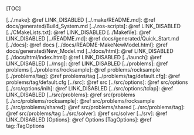 [TOC]

[../.make]: @ref LINK_DISABLED
[../.make/README.md]: @ref docs/generated/Build_System.md
[../.ros-scripts]: @ref LINK_DISABLED
[../CMakeLists.txt]: @ref LINK_DISABLED
[../Makefile]: @ref LINK_DISABLED
[../README.md]: @ref docs/generated/Quick_Start.md
[../docs]: @ref docs
[../docs/README-MakeNewModel.html]: @ref docs/generated/New_Model.md
[../docs/html]: @ref LINK_DISABLED
[../docs/html/index.html]: @ref LINK_DISABLED
[../launch]: @ref LINK_DISABLED
[../msg]: @ref LINK_DISABLED
[../problems]: @ref problems
[../problems/rocksample]: @ref problems/rocksample
[../problems/tag]: @ref problems/tag
[../problems/tag/default.cfg]: @ref problems/tag/default.cfg
[../src]: @ref src
[../src/options]: @ref src/options
[../src/options/inih]: @ref LINK_DISABLED
[../src/options/tclap]: @ref LINK_DISABLED
[../src/problems]: @ref src/problems
[../src/problems/rocksample]: @ref src/problems/rocksample
[../src/problems/shared]: @ref src/problems/shared
[../src/problems/tag]: @ref src/problems/tag
[../src/solver]: @ref src/solver
[../srv]: @ref LINK_DISABLED
[Options]: @ref Options
[TagOptions]: @ref tag::TagOptions
